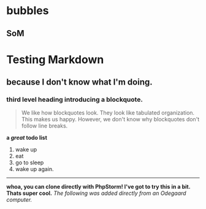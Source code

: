 # bubbles
## SoM


Testing Markdown
===============
because I don't know what I'm doing.
------------------------------------
### third level heading introducing a blockquote.
>We like how blockquotes look.
>They look like tabulated organization.
>This makes us happy.
>However, we don't know why blockquotes don't
>follow line breaks.

**a _great_ todo list**
 1. wake up
 2. eat
 3. go to sleep
 4. wake up again.
 _______________________________________________________________________
 **whoa, you can clone directly with PhpStorm! I've got to try this in a bit. Thats super cool.**
 *The following was added directly from an Odegaard computer.*
